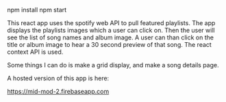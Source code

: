 npm install 
npm start

This react app uses the spotify web API to pull featured playlists. The app displays the playlists images which a user can click on. Then the user will see the list of song names and album image. A user can than click on the title or album image to hear a 30 second preview of that song. The react context API is used. 

Some things I can do is make a grid display, and make a song details page. 

A hosted version of this app is here:

https://mid-mod-2.firebaseapp.com